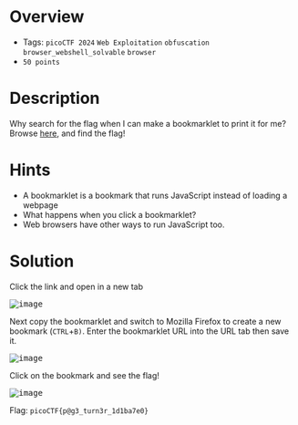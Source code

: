# Overview
- Tags: `picoCTF 2024` `Web Exploitation` `obfuscation` `browser_webshell_solvable` `browser`
- `50 points`

# Description
Why search for the flag when I can make a bookmarklet to print it for me?  
Browse [here](http://titan.picoctf.net:59063/), and find the flag!

# Hints
* A bookmarklet is a bookmark that runs JavaScript instead of loading a webpage
* What happens when you click a bookmarklet?
* Web browsers have other ways to run JavaScript too.

# Solution
Click the link and open in a new tab

<kbd>![image](https://github.com/Bsnookie9/picoCTF-2024-WriteUps/assets/106827110/8bf1843d-e599-4502-9fe4-edf041fb3532)</kbd>

Next copy the bookmarklet and switch to Mozilla Firefox to create a new bookmark (`CTRL`+`B)`. Enter the bookmarklet URL into the URL tab then save it.  

<kbd>![image](https://github.com/Bsnookie9/picoCTF-2024-WriteUps/assets/106827110/ff7c5eb3-e6cd-4e68-9dce-bf8ea2ce4992)</kbd>

Click on the bookmark and see the flag!

<kbd>![image](https://github.com/Bsnookie9/picoCTF-2024-WriteUps/assets/106827110/867b7432-e153-4d40-85ae-144cde910b14)</kbd>

Flag: `picoCTF{p@g3_turn3r_1d1ba7e0}`
